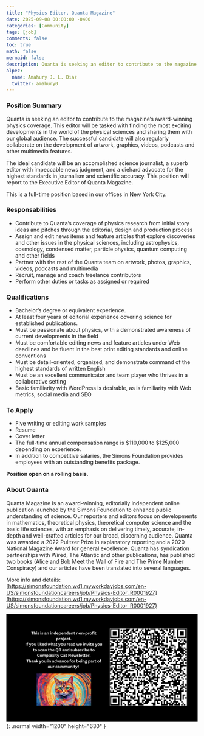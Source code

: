 ```yaml
---
title: "Physics Editor, Quanta Magazine"
date: 2025-09-08 00:00:00 -0400
categories: [Community]
tags: [job]
comments: false
toc: true
math: false
mermaid: false
description: Quanta is seeking an editor to contribute to the magazine’s award-winning physics coverage.
alpez:
  name: Amahury J. L. Diaz
  twitter: amahury0
---
```

### Position Summary
Quanta is seeking an editor to contribute to the magazine’s award-winning physics coverage. This editor will be tasked with finding the most exciting developments in the world of the physical sciences and sharing them with our global audience. The successful candidate will also regularly collaborate on the development of artwork, graphics, videos, podcasts and other multimedia features.

The ideal candidate will be an accomplished science journalist, a superb editor with impeccable news judgment, and a diehard advocate for the highest standards in journalism and scientific accuracy. This position will report to the Executive Editor of Quanta Magazine.

This is a full-time position based in our offices in New York City.

### Responsabilities
- Contribute to Quanta’s coverage of physics research from initial story ideas and pitches through the editorial, design and production process
- Assign and edit news items and feature articles that explore discoveries and other issues in the physical sciences, including astrophysics, cosmology, condensed matter, particle physics, quantum computing and other fields
- Partner with the rest of the Quanta team on artwork, photos, graphics, videos, podcasts and multimedia
- Recruit, manage and coach freelance contributors
- Perform other duties or tasks as assigned or required

### Qualifications
- Bachelor’s degree or equivalent experience.
- At least four years of editorial experience covering science for established publications.
- Must be passionate about physics, with a demonstrated awareness of current developments in the field
- Must be comfortable editing news and feature articles under Web deadlines and be fluent in the best print editing standards and online conventions
- Must be detail-oriented, organized, and demonstrate command of the highest standards of written English
- Must be an excellent communicator and team player who thrives in a collaborative setting
- Basic familiarity with WordPress is desirable, as is familiarity with Web metrics, social media and SEO

### To Apply
- Five writing or editing work samples
- Resume
- Cover letter
- The full-time annual compensation range is $110,000 to $125,000 depending on experience.
- In addition to competitive salaries, the Simons Foundation provides employees with an outstanding benefits package.

**Position open on a rolling basis.**

### About Quanta
Quanta Magazine is an award-winning, editorially independent online publication launched by the Simons Foundation to enhance public understanding of science. Our reporters and editors focus on developments in mathematics, theoretical physics, theoretical computer science and the basic life sciences, with an emphasis on delivering timely, accurate, in-depth and well-crafted articles for our broad, discerning audience. Quanta was awarded a 2022 Pulitzer Prize in explanatory reporting and a 2020 National Magazine Award for general excellence. Quanta has syndication partnerships with Wired, The Atlantic and other publications, has published two books (Alice and Bob Meet the Wall of Fire and The Prime Number Conspiracy) and our articles have been translated into several languages.

More info and details: [https://simonsfoundation.wd1.myworkdayjobs.com/en-US/simonsfoundationcareers/job/Physics-Editor_R0001927](https://simonsfoundation.wd1.myworkdayjobs.com/en-US/simonsfoundationcareers/job/Physics-Editor_R0001927)

![Desktop View](/assets/img/fix/complexity-cat-newsletter.png){: .normal width="1200" height="630" }
